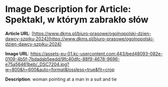 # Image Description for Article: Spektakl, w którym zabrakło słów
**Article URL**: [https://www.dkms.pl/biuro-prasowe/ogolnopolski-dzien-dawcy-szpiku-2024](https://www.dkms.pl/biuro-prasowe/ogolnopolski-dzien-dawcy-szpiku-2024)

**Image URL**: https://assets-eu-01.kc-usercontent.com:443/bed48093-082e-0109-4b5f-7bdadab5eedd/9fc40dfc-88f9-4678-9696-e75a56461beb/_DSC7204.jpg?w=800&h=600&auto=format&lossless=true&fit=crop

**Description**: woman pointing at a man in a suit and tie
